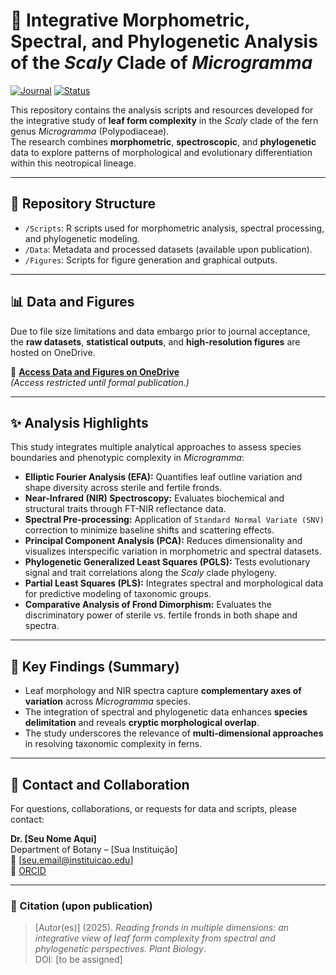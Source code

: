 # 🧬 Integrative Morphometric, Spectral, and Phylogenetic Analysis of the *Scaly* Clade of *Microgramma*

[![Journal](https://img.shields.io/badge/Journal-Plant%20Biology-blue)](https://onlinelibrary.wiley.com/journal/14388677)
[![Status](https://img.shields.io/badge/Status-Submitted-green)]()

This repository contains the analysis scripts and resources developed for the integrative study of **leaf form complexity** in the *Scaly* clade of the fern genus *Microgramma* (Polypodiaceae).  
The research combines **morphometric**, **spectroscopic**, and **phylogenetic** data to explore patterns of morphological and evolutionary differentiation within this neotropical lineage.

---

## 📂 Repository Structure

- `/Scripts`: R scripts used for morphometric analysis, spectral processing, and phylogenetic modeling.  
- `/Data`: Metadata and processed datasets (available upon publication).  
- `/Figures`: Scripts for figure generation and graphical outputs.

---

## 📊 Data and Figures

Due to file size limitations and data embargo prior to journal acceptance, the **raw datasets**, **statistical outputs**, and **high-resolution figures** are hosted on OneDrive.

🔗 **[Access Data and Figures on OneDrive](https://1drv.ms/f/c/3DED7C5EF3CA42DA/AtpCyvNefO0ggD3hTAAAAAA?e=jjbLXV)**  
*(Access restricted until formal publication.)*

---

## ✨ Analysis Highlights

This study integrates multiple analytical approaches to assess species boundaries and phenotypic complexity in *Microgramma*:

- **Elliptic Fourier Analysis (EFA):** Quantifies leaf outline variation and shape diversity across sterile and fertile fronds.  
- **Near-Infrared (NIR) Spectroscopy:** Evaluates biochemical and structural traits through FT-NIR reflectance data.  
- **Spectral Pre-processing:** Application of `Standard Normal Variate (SNV)` correction to minimize baseline shifts and scattering effects.  
- **Principal Component Analysis (PCA):** Reduces dimensionality and visualizes interspecific variation in morphometric and spectral datasets.  
- **Phylogenetic Generalized Least Squares (PGLS):** Tests evolutionary signal and trait correlations along the *Scaly* clade phylogeny.  
- **Partial Least Squares (PLS):** Integrates spectral and morphological data for predictive modeling of taxonomic groups.  
- **Comparative Analysis of Frond Dimorphism:** Evaluates the discriminatory power of sterile vs. fertile fronds in both shape and spectra.  

---

## 🧠 Key Findings (Summary)

- Leaf morphology and NIR spectra capture **complementary axes of variation** across *Microgramma* species.  
- The integration of spectral and phylogenetic data enhances **species delimitation** and reveals **cryptic morphological overlap**.  
- The study underscores the relevance of **multi-dimensional approaches** in resolving taxonomic complexity in ferns.

---

## 🤝 Contact and Collaboration

For questions, collaborations, or requests for data and scripts, please contact:

**Dr. [Seu Nome Aqui]**  
Department of Botany – [Sua Instituição]  
📧 [seu.email@instituicao.edu]  
🌿 [ORCID](https://orcid.org/0000-0000-0000-0000)

---

### 📖 Citation (upon publication)

> [Autor(es)] (2025). *Reading fronds in multiple dimensions: an integrative view of leaf form complexity from spectral and phylogenetic perspectives.* *Plant Biology*.  
> DOI: [to be assigned]
